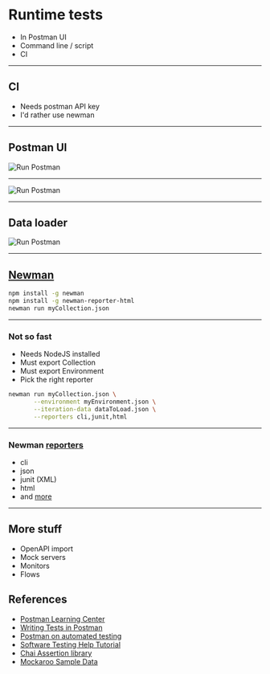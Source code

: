 # Runtime tests

- In Postman UI
- Command line / script
- CI

---

## CI

- Needs postman API key
- I'd rather use newman

---

## Postman UI

![Run Postman](slides/RunPostmanRun.png)

---

![Run Postman](slides/RunPostmanRun2.png)

---

## Data loader

![Run Postman](slides/MockData.png)

---

## [Newman](https://www.npmjs.com/package/newman)

```bash
npm install -g newman
npm install -g newman-reporter-html
newman run myCollection.json
```

---

### Not so fast

- Needs NodeJS installed
- Must export Collection
- Must export Environment
- Pick the right reporter

```bash
newman run myCollection.json \
       --environment myEnvironment.json \
       --iteration-data dataToLoad.json \
       --reporters cli,junit,html
```

---

### Newman [reporters](https://www.npmjs.com/search?q=newman-reporter)

- cli
- json
- junit (XML)
- html
- and [more](https://www.npmjs.com/search?q=newman-reporter)

---

## More stuff

- OpenAPI import
- Mock servers
- Monitors
- Flows

## References

- [Postman Learning Center](https://learning.postman.com/docs/getting-started/introduction/)
- [Writing Tests in Postman](https://blog.postman.com/writing-tests-in-postman/)
- [Postman on automated testing](https://www.postman.com/automated-testing/)
- [Software Testing Help Tutorial](https://www.softwaretestinghelp.com/api-testing-using-postman/)
- [Chai Assertion library](https://www.chaijs.com/)
- [Mockaroo Sample Data](https://mockaroo.com/)
